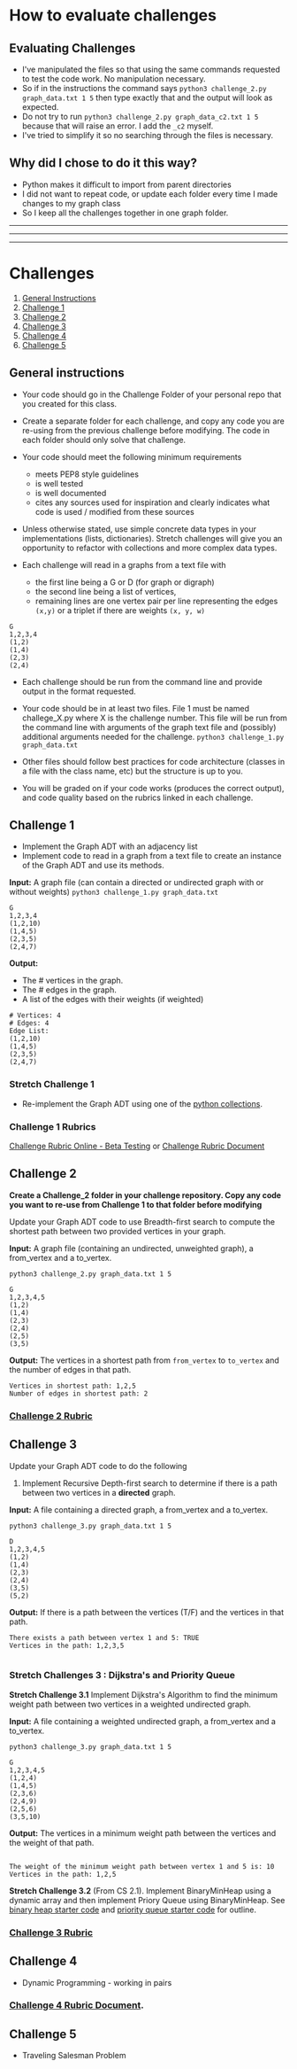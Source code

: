 # How to evaluate challenges


## Evaluating Challenges
- I've manipulated the files so that using the same commands requested to test the code work. No manipulation necessary.
- So if in the instructions the command says `python3 challenge_2.py graph_data.txt 1 5` then type exactly that and the output will look as expected.
- Do not try to run `python3 challenge_2.py graph_data_c2.txt 1 5` because that will raise an error. I add the `_c2` myself.
- I've tried to simplify it so no searching through the files is necessary.


## Why did I chose to do it this way?
- Python makes it difficult to import from parent directories
- I did not want to repeat code, or update each folder every time I made changes to my graph class
- So I keep all the challenges together in one graph folder.

---
---
---

# Challenges

1. [General Instructions](#general-instructions)
1. [Challenge 1](#challenge-1)
1. [Challenge 2](#challenge-2)
1. [Challenge 3](#challenge-3)
1. [Challenge 4](#challenge-4)
1. [Challenge 5](#challenge-5)


## General instructions
- Your code should go in the Challenge Folder of your personal repo that you created for this class.
- Create a separate folder for each challenge, and copy any code you are re-using from the previous challenge before modifying.  The code in each folder should only solve that challenge.
- Your code should meet the following minimum requirements
    - meets PEP8 style guidelines
    - is well tested
    - is well documented
    - cites any sources used for inspiration  and clearly indicates what code is used / modified from these sources

- Unless otherwise stated, use simple concrete data types in your implementations (lists, dictionaries). Stretch challenges will give you an opportunity to refactor with collections and more complex data types.

- Each challenge will read in a graphs from a text file with
    - the first line being a G or D (for graph or digraph)
    - the second line being a list of vertices,
    - remaining lines are one vertex pair per line representing the edges `(x,y)` or a triplet if there are weights ``(x, y, w)``

```
G
1,2,3,4
(1,2)
(1,4)
(2,3)
(2,4)
```

- Each challenge should be run from the command line and provide output in the format requested.

- Your code should be in at least two files.  File 1 must be named challege_X.py where X is the challenge number.  This file will be run from the command line with arguments of the graph text file and (possibly) additional arguments needed for the challenge.  `python3 challenge_1.py graph_data.txt`

- Other files should follow best practices for code architecture (classes in a file with the class name, etc) but the structure is up to you.

- You will be graded on if your code works (produces the correct output), and code quality based on the rubrics linked in each challenge.

## Challenge 1
- Implement the Graph ADT with an adjacency list
- Implement code to read in a graph from a text file to create an instance of the Graph ADT and use its methods.

**Input:** A graph file (can contain a directed or undirected graph with or without weights)
`python3 challenge_1.py graph_data.txt`
```
G
1,2,3,4
(1,2,10)
(1,4,5)
(2,3,5)
(2,4,7)
```

**Output:**
* The # vertices in the graph.
* The # edges in the graph.
* A list of the edges with their weights (if weighted)

```
# Vertices: 4
# Edges: 4
Edge List:
(1,2,10)
(1,4,5)
(2,3,5)
(2,4,7)

```



### Stretch Challenge 1
- Re-implement the Graph ADT using one of the [python collections](https://docs.python.org/3.6/library/collections.html#module-collections).  

### Challenge 1 Rubrics
[Challenge Rubric Online - Beta Testing](https://www.makeschool.com/rubrics/UnVicmljLTQ=)
or [Challenge Rubric Document](https://docs.google.com/document/d/1mRnSLMeuHLODGGxVI1-0AsTS7lqjNiemZCO9fo1gUzg/edit?usp=sharing)

## Challenge 2

**Create a Challenge_2 folder in your challenge repository.  Copy any code you want to re-use from Challenge 1 to that folder before modifying**

Update your Graph ADT code to use Breadth-first search to compute the shortest path between two provided vertices in your graph.  

**Input:** A graph file (containing an undirected, unweighted graph), a from_vertex and a to_vertex.

`python3 challenge_2.py graph_data.txt 1 5`

```
G
1,2,3,4,5
(1,2)
(1,4)
(2,3)
(2,4)
(2,5)
(3,5)
```

**Output:**
The vertices in a shortest path from `from_vertex` to `to_vertex` and the number of edges in that path.
```
Vertices in shortest path: 1,2,5
Number of edges in shortest path: 2

```
### [Challenge 2 Rubric](https://www.makeschool.com/rubrics/UnVicmljLTk=)

## Challenge 3

Update your Graph ADT code to do the following
1. Implement Recursive Depth-first search to determine if there is a path between two vertices in a **directed** graph.  

**Input:** A file containing a directed graph, a from_vertex and a to_vertex.

`python3 challenge_3.py graph_data.txt 1 5`

```
D
1,2,3,4,5
(1,2)
(1,4)
(2,3)
(2,4)
(3,5)
(5,2)
```

**Output:**
If there is a path between the vertices (T/F) and the vertices in that path.
```
There exists a path between vertex 1 and 5: TRUE
Vertices in the path: 1,2,3,5


```

### Stretch Challenges 3 : Dijkstra's and Priority Queue
**Stretch Challenge 3.1** Implement Dijkstra's Algorithm to find the minimum weight path between two vertices in a weighted undirected graph.

**Input:** A file containing a weighted undirected graph, a from_vertex and a to_vertex.

`python3 challenge_3.py graph_data.txt 1 5`

```
G
1,2,3,4,5
(1,2,4)
(1,4,5)
(2,3,6)
(2,4,9)
(2,5,6)
(3,5,10)
```

**Output:**
The vertices in a minimum weight path between the vertices and the weight of that path.
```

The weight of the minimum weight path between vertex 1 and 5 is: 10
Vertices in the path: 1,2,5
```

**Stretch Challenge 3.2** (From CS 2.1).  Implement BinaryMinHeap using a dynamic array and then implement Priory Queue using BinaryMinHeap.  See [binary heap starter code](https://github.com/Make-School-Courses/CS-2.1-Advanced-Trees-and-Sorting-Algorithms/blob/master/Code/binaryheap.py) and [priority queue starter code](https://github.com/Make-School-Courses/CS-2.1-Advanced-Trees-and-Sorting-Algorithms/blob/master/Code/priorityqueue.py) for outline.


### [Challenge 3 Rubric](https://docs.google.com/document/d/1mRnSLMeuHLODGGxVI1-0AsTS7lqjNiemZCO9fo1gUzg/edit?usp=sharing)

## Challenge 4
- Dynamic Programming - working in pairs



### [Challenge 4 Rubric Document](https://docs.google.com/document/d/1mRnSLMeuHLODGGxVI1-0AsTS7lqjNiemZCO9fo1gUzg/edit?usp=sharing).



## Challenge 5
- Traveling Salesman Problem